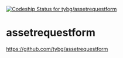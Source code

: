 
[ ![Codeship Status for tybg/assetrequestform](https://www.codeship.io/projects/57332150-20e5-0132-93ae-6e4d8225df69/status)](https://www.codeship.io/projects/36113)



assetrequestform
=====================

https://github.com/tybg/assetrequestform

